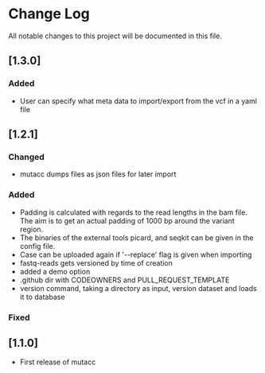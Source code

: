 # Change Log
All notable changes to this project will be documented in this file.

## [1.3.0]

### Added
- User can specify what meta data to import/export from the vcf in a yaml file

## [1.2.1]

### Changed

- mutacc dumps files as json files for later import

### Added
- Padding is calculated with regards to the read lengths in the bam file. The aim
is to get an actual padding of 1000 bp around the variant region.
- The binaries of the external tools picard, and seqkit can be given in the config file.
- Case can be uploaded again if '--replace' flag is given when importing
- fastq-reads gets versioned by time of creation
- added a demo option
- .github dir with CODEOWNERS and PULL_REQUEST_TEMPLATE
- version command, taking a directory as input, version dataset and loads it to database

### Fixed

## [1.1.0]
- First release of mutacc

